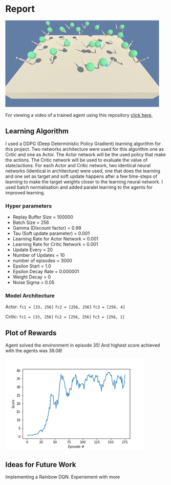 # Report

![Trained_agent](Assets/trained_agent.gif)


For viewing a video of a trained agent using this repository [click here.](https://vimeo.com/332195915)

## Learning Algorithm
I used a DDPG (Deep Deterministic Policy Gradient) learning algorithm for this project. Two networks architecture were used for this algorithm one as Critic and one as Actor. The Actor network will be the used policy that make the actions. The Critic network will be used to evaluate the value of state/actions. For each Actor and Critic network, two identical neural networks (identical in architecture) were used, one that does the learning and one set as target and soft update happens after a few time-steps of learning to make the target weights closer to the learning neural network. I used batch normalisation and added paralel learning to the agents for improved learning.

### Hyper parameters
* Replay Buffer Size = 100000
* Batch Size = 256
* Gamma (Discount factor) = 0.99
* Tau (Soft update parameter) = 0.001
* Learning Rate for Actor Network = 0.001
* Learning Rate for Critic Network = 0.001
* Update Every = 20
* Number of Updates = 10
* number of episodes = 3000
* Epsilon Start = 1.0
* Epsilon Decay Rate =  0.000001
* Weight Decay = 0
* Noise Sigma = 0.05


### Model Architecture
Actor:
`fc1 = [33, 256]`
`fc2 = [256, 256]`
`fc3 = [256, 4]`

Critic:
`fc1 = [33, 256]`
`fc2 = [256, 256]`
`fc3 = [256, 1]`

## Plot of Rewards
Agent solved the environment in episode 35! And highest score achieved with the agents was 39.08!

![](Assets/reward_plot.png?raw=true)

## Ideas for Future Work
Implementing a Rainbow DQN.
Experiement with more
